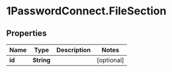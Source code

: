 # 1PasswordConnect.FileSection

## Properties

Name | Type | Description | Notes
------------ | ------------- | ------------- | -------------
**id** | **String** |  | [optional] 


